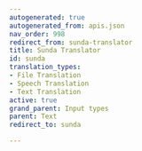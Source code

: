 ```yaml
---
autogenerated: true
autogenerated_from: apis.json
nav_order: 998
redirect_from: sunda-translator
title: Sunda Translator
id: sunda
translation_types:
- File Translation
- Speech Translation
- Text Translation
active: true
grand_parent: Input types
parent: Text
redirect_to: sunda

---
```


